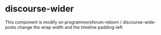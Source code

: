 # discourse-wider
This component is modify on programmersforum-reborn / discourse-wide-posts
change the wrap width and the timeline padding-left
